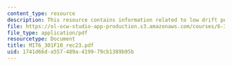 ```yaml
---
content_type: resource
description: This resource contains information related to low drift performance.
file: https://ol-ocw-studio-app-production.s3.amazonaws.com/courses/6-301-solid-state-circuits-fall-2010/1741d66da557489a419979cb1389b95b_MIT6_301F10_rec23.pdf
file_type: application/pdf
resourcetype: Document
title: MIT6_301F10_rec23.pdf
uid: 1741d66d-a557-489a-4199-79cb1389b95b
---
```


